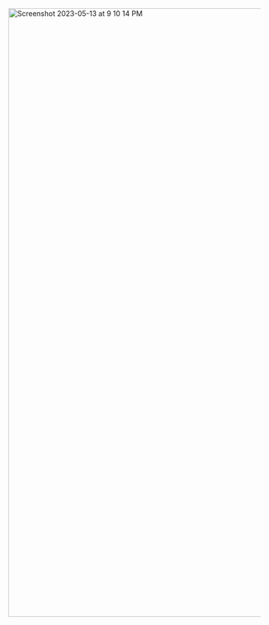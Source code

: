 <img width="1217" alt="Screenshot 2023-05-13 at 9 10 14 PM" src="https://github.com/pravalgautam/First-ios-Project/assets/71179696/eca23980-8381-4ac7-b31e-91bb81a413c7">
